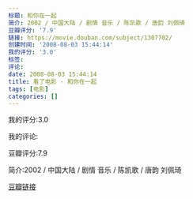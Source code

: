 ```yaml
---
标题: 和你在一起
简介: 2002 / 中国大陆 / 剧情 音乐 / 陈凯歌 / 唐韵 刘佩琦
豆瓣评分: '7.9'
链接: https://movie.douban.com/subject/1307702/
创建时间: '2008-08-03 15:44:14'
我的评分: '3.0'
标签:
评论:
date: 2008-08-03 15:44:14
title: 看了电影 - 和你在一起
tags: [电影]
categories: []
---
```


我的评分:3.0

我的评论:

豆瓣评分:7.9

简介:2002 / 中国大陆 / 剧情 音乐 / 陈凯歌 / 唐韵 刘佩琦

[豆瓣链接](https://movie.douban.com/subject/1307702/)

